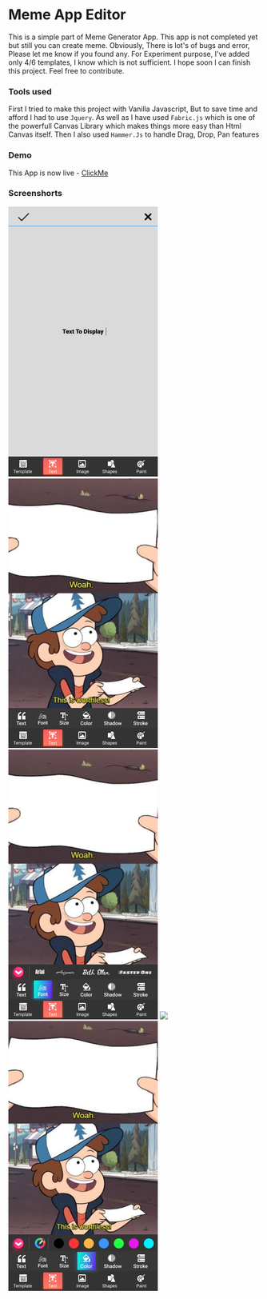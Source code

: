 # Meme App Editor

This is a simple part of Meme Generator App. This app is not completed yet but still you can create meme. Obviously, There is lot's of bugs and error, Please let me know if you found any.
For Experiment purpose, I've added only 4/6 templates, I know which is not sufficient. I hope soon I can finish this project. Feel free to contribute. 

### Tools used
First I tried to make this project with Vanilla Javascript, But to save time and afford I had to use `Jquery`. As well as I have used `Fabric.js` which is one of the powerfull Canvas Library which makes things more easy than Html Canvas itself. Then I also used `Hammer.Js` to handle Drag, Drop, Pan features

### Demo
This App is now live - [ClickMe](https://saadh393.github.io/Meme-Gen/)

### Screenshorts

![](https://raw.githubusercontent.com/saadh393/Meme-Gen/main/screenshorts/screenshort-1.png) ![](https://raw.githubusercontent.com/saadh393/Meme-Gen/main/screenshorts/screenshort-2.png) ![](https://raw.githubusercontent.com/saadh393/Meme-Gen/main/screenshorts/screenshort-3.png) ![](https://raw.githubusercontent.com/saadh393/Meme-Gen/main/screenshorts/screenshort-4png) ![](https://raw.githubusercontent.com/saadh393/Meme-Gen/main/screenshorts/screenshort-5.png)
